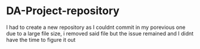 ﻿# DA-Project-repository
I had to create a new repository as I couldnt commit in my porevious one due to a large file size, i removed said file but the issue remained and I didnt have the time to figure it out
